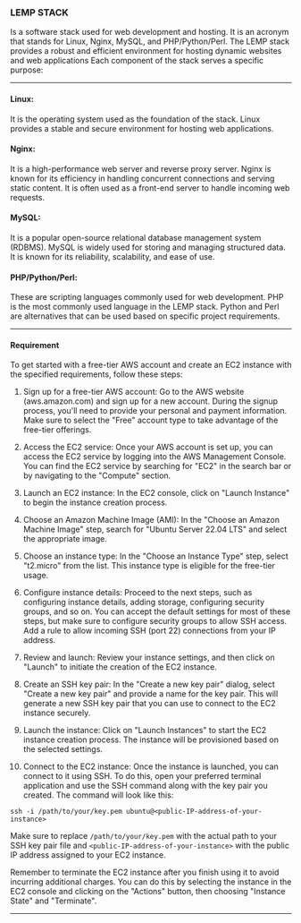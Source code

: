 ### LEMP STACK ##
Is a software stack used for web development and hosting. It is an acronym that stands for Linux, Nginx, MySQL, and PHP/Python/Perl.
The LEMP stack provides a robust and efficient environment for hosting dynamic websites and web applications
Each component of the stack serves a specific purpose:
__________________________________________________________________________________________________________________________________________________________
  #### Linux: ####
  It is the operating system used as the foundation of the stack. Linux provides a stable and secure environment for hosting web applications.
  #### Nginx: ####
   It is a high-performance web server and reverse proxy server. Nginx is known for its efficiency in handling concurrent connections and serving
   static content. It is often used as a front-end server to handle incoming web requests.
#### MySQL: ####
   It is a popular open-source relational database management system (RDBMS). MySQL is widely used for storing and managing structured data.
   It is known for its reliability, scalability, and ease of use.
#### PHP/Python/Perl: ####
   These are scripting languages commonly used for web development. PHP is the most commonly used language in the LEMP stack.
    Python and Perl are alternatives that can be used based on specific project requirements.
_________________________________________________________________________________________________________________________________________________________
#### Requirement ####
To get started with a free-tier AWS account and create an EC2 instance with the specified requirements, follow these steps:

1. Sign up for a free-tier AWS account: Go to the AWS website (aws.amazon.com) and sign up for a new account. During the signup process, you'll need to provide your personal and payment information. Make sure to select the "Free" account type to take advantage of the free-tier offerings.

2. Access the EC2 service: Once your AWS account is set up, you can access the EC2 service by logging into the AWS Management Console. You can find the EC2 service by searching for "EC2" in the search bar or by navigating to the "Compute" section.

3. Launch an EC2 instance: In the EC2 console, click on "Launch Instance" to begin the instance creation process.

4. Choose an Amazon Machine Image (AMI): In the "Choose an Amazon Machine Image" step, search for "Ubuntu Server 22.04 LTS" and select the appropriate image.

5. Choose an instance type: In the "Choose an Instance Type" step, select "t2.micro" from the list. This instance type is eligible for the free-tier usage.

6. Configure instance details: Proceed to the next steps, such as configuring instance details, adding storage, configuring security groups, and so on. You can accept the default settings for most of these steps, but make sure to configure security groups to allow SSH access. Add a rule to allow incoming SSH (port 22) connections from your IP address.

7. Review and launch: Review your instance settings, and then click on "Launch" to initiate the creation of the EC2 instance.

8. Create an SSH key pair: In the "Create a new key pair" dialog, select "Create a new key pair" and provide a name for the key pair. This will generate a new SSH key pair that you can use to connect to the EC2 instance securely.

9. Launch the instance: Click on "Launch Instances" to start the EC2 instance creation process. The instance will be provisioned based on the selected settings.

10. Connect to the EC2 instance: Once the instance is launched, you can connect to it using SSH. To do this, open your preferred terminal application and use the SSH command along with the key pair you created. The command will look like this:
```
ssh -i /path/to/your/key.pem ubuntu@<public-IP-address-of-your-instance>
```
Make sure to replace `/path/to/your/key.pem` with the actual path to your SSH key pair file and `<public-IP-address-of-your-instance>` with the public IP address assigned to your EC2 instance.

Remember to terminate the EC2 instance after you finish using it to avoid incurring additional charges. You can do this by selecting the instance in the EC2 console and clicking on the "Actions" button, then choosing "Instance State" and "Terminate".
__________________________________________________________________________________________________________________________________________________________
